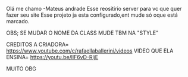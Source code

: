 Olá me chamo 
-Mateus andrade
Esse reositirio server para vc que quer fazer seu site
Esse projeto ja esta configurado,ent mude só oque está marcado.

OBS; SE MUDAR O NOME DA CLASS MUDE TBM NA "STYLE"

CREDITOS A CRIADORA= https://www.youtube.com/c/rafaellaballerini/videos
VIDEO QUE ELA ENSINA= https://youtu.be/llF6vD-RljE

MUITO OBG 
